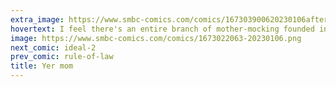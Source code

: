 ```yaml
---
extra_image: https://www.smbc-comics.com/comics/167303900620230106after.png
hovertext: I feel there's an entire branch of mother-mocking founded in vast macroeconomic considerations.
image: https://www.smbc-comics.com/comics/1673022063-20230106.png
next_comic: ideal-2
prev_comic: rule-of-law
title: Yer mom
---
```


